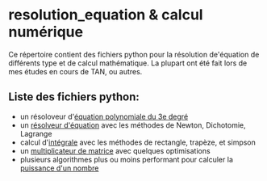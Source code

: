 # resolution_equation & calcul numérique
Ce répertoire contient des fichiers python pour la résolution de'équation de différents type et de calcul mathématique.
La plupart ont été fait lors de mes études en cours de TAN, ou autres.

## Liste des fichiers python:
- un résoloveur d'[équation polynomiale du 3e degré](equadu3edegres.py)
- un [résolveur d'équation](resolutionequation.py) avec les méthodes de Newton, Dichotomie, Lagrange
- calcul d'[intégrale](intégrale.py) avec les méthodes de rectangle, trapèze, et simpson
- un [multiplicateur de matrice](multmatrice.py) avec quelques optimisations 
- plusieurs algorithmes plus ou moins performant pour calculer la [puissance d'un nombre](puissance.py)  
